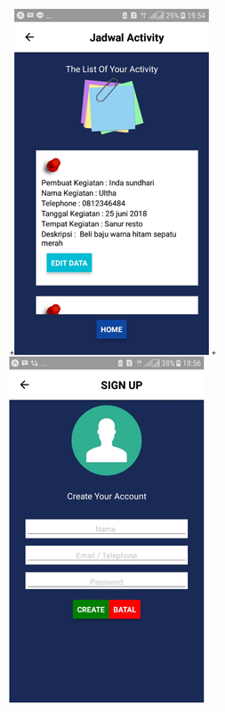 +<img src="https://github.com/ketutindasundhari/Project-UAS-Mobile/blob/master/WhatsApp%20Image%202018-05-18%20at%2019.54.33.jpeg" width="350" />
+<img src="https://github.com/ketutindasundhari/Project-UAS-Mobile/blob/master/WhatsApp%20Image%202018-05-18%20at%2019.17.44.jpeg" width="350" />
